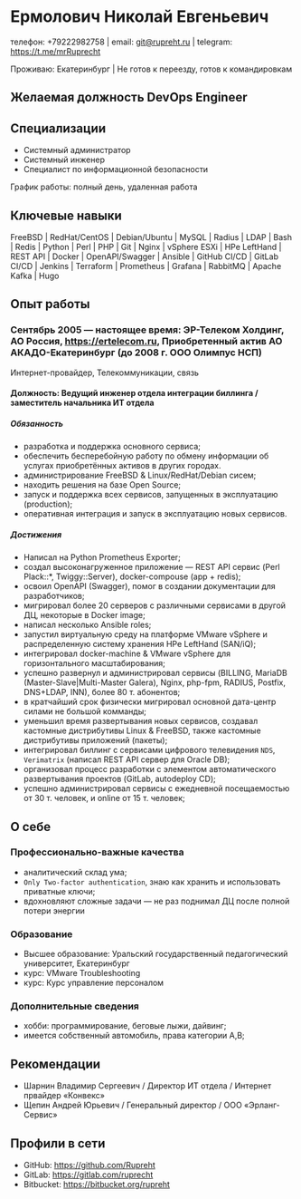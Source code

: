 # Ермолович Николай Евгеньевич

телефон: +79222982758 | email: git@rupreht.ru | telegram: https://t.me/mrRuprecht

Проживаю: Екатеринбург | Не готов к переезду, готов к командировкам

## Желаемая должность DevOps Engineer

## Специализации

- Системный администратор
- Системный инженер
- Специалист по информационной безопасности

График работы: полный день, удаленная работа

## Ключевые навыки

  FreeBSD
| RedHat/CentOS
| Debian/Ubuntu
| MySQL
| Radius
| LDAP
| Bash
| Redis
| Python
| Perl
| PHP
| Git
| Nginx
| vSphere ESXi
| HPe LeftHand
| REST API
| Docker
| OpenAPI/Swagger
| Ansible
| GitHub CI/CD
| GitLab CI/CD
| Jenkins
| Terraform
| Prometheus
| Grafana
| RabbitMQ
| Apache Kafka
| Hugo

## Опыт работы

### Сентябрь 2005 — настоящее время: ЭР-Телеком Холдинг, АО Россия, https://ertelecom.ru, Приобретенный актив АО АКАДО-Екатеринбург (до 2008 г. ООО Олимпус НСП)

Интернет-провайдер, Телекоммуникации, связь

#### Должность: Ведущий инженер отдела интеграции биллинга / заместитель начальника ИТ отдела

##### Обязанность

- разработка и поддержка основного сервиса;
- обеспечить бесперебойную работу по обмену информации об услугах приобретённых активов в других городах.
- администрирование FreeBSD & Linux/RedHat/Debian сисем;
- находить решения на базе Open Source;
- запуск и поддержка всех сервисов, запущенных в эксплуатацию (production);
- оперативная интеграция и запуск в эксплуатацию новых сервисов.

##### Достижения

- Написал на Python Prometheus Exporter;
- создал высоконагруженное приложение — REST API сервис (Perl Plack::*, Twiggy::Server), docker-compouse (app + redis);
- освоил OpenAPI (Swagger), помог в создании документации для разработчиков;
- мигрировал более 20 серверов с различными сервисами в другой ДЦ, некоторые в Docker image;
- написал несколько Ansible roles;
- запустил виртуальную среду на платформе VMware vSphere и распределенную систему хранения HPe LeftHand (SAN/iQ);
- интегрировал docker-machine & VMware vSphere для горизонтального масштабирования;
- успешно развернул и администрировал сервисы (BILLING, MariaDB (Master-Slave|Multi-Master Galera), Nginx, php-fpm, RADIUS, Postfix, DNS+LDAP, INN), более 80 т. абонентов;
- в кратчайший срок физически мигрировал основной дата-центр силами не большой комманды;
- уменьшил время развертывания новых сервисов, создавал кастомные дистрибутивы Linux & FreeBSD, также кастомные дистрибутивы приложений (пакеты);
- интегрировал биллинг с сервисами цифрового телевидения `NDS`, `Verimatrix` (написал REST API сервер для Oracle DB);
- организовал процесс разработки с элементом автоматического развертывания проектов (GitLab, autodeploy CD);
- успешно администрировал сервисы с ежедневной посещаемостью от 30 т. человек, и online от 15 т. человек;

## О себе

### Профессионально-важные качества

- аналитический склад ума;
- `Only Two-factor authentication`, знаю как хранить и использовать приватные ключи;
- вдохновляют сложные задачи — не раз поднимал ДЦ после полной потери энергии

### Образование

- Высшее образование: Уральский государственный педагогический университет, Екатеринбург
- курс: VMware Troubleshooting
- курс: Курс управление персоналом

### Дополнительные сведения

- хобби: программирование, беговые лыжи, дайвинг;
- имеется собственный автомобиль, права категории A,B;

## Рекомендации

- Шарнин Владимир Сергеевич / Директор ИТ отдела / Интернет првайдер «Конвекс»
- Щепин Андрей Юрьевич / Генеральный директор / ООО «Эрланг-Сервис»

## Профили в сети

- GitHub: https://github.com/Rupreht
- GitLab: https://gitlab.com/ruprecht
- Bitbucket: https://bitbucket.org/rupreht
